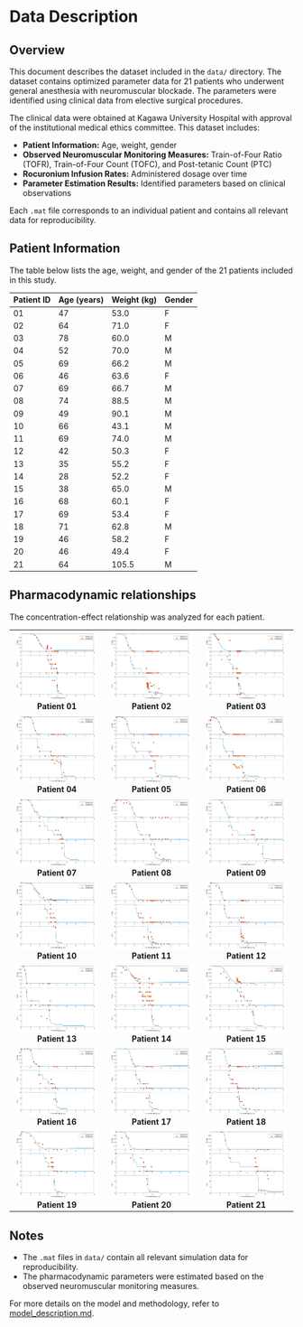 # Data Description

## Overview
This document describes the dataset included in the `data/` directory. The dataset contains optimized parameter data for 21 patients who underwent general anesthesia with neuromuscular blockade. The parameters were identified using clinical data from elective surgical procedures.

The clinical data were obtained at Kagawa University Hospital with approval of the institutional medical ethics committee. This dataset includes:
- **Patient Information:** Age, weight, gender
- **Observed Neuromuscular Monitoring Measures:** Train-of-Four Ratio (TOFR), Train-of-Four Count (TOFC), and Post-tetanic Count (PTC)
- **Rocuronium Infusion Rates:** Administered dosage over time
- **Parameter Estimation Results:** Identified parameters based on clinical observations

Each `.mat` file corresponds to an individual patient and contains all relevant data for reproducibility.


## Patient Information
The table below lists the age, weight, and gender of the 21 patients included in this study.

| Patient ID | Age (years) | Weight (kg) | Gender |
|------------|------------|------------|--------|
| 01         | 47         | 53.0       | F      |
| 02         | 64         | 71.0       | F      |
| 03         | 78         | 60.0       | M      |
| 04         | 52         | 70.0       | M      |
| 05         | 69         | 66.2       | M      |
| 06         | 46         | 63.6       | F      |
| 07         | 69         | 66.7       | M      |
| 08         | 74         | 88.5       | M      |
| 09         | 49         | 90.1       | M      |
| 10         | 66         | 43.1       | M      |
| 11         | 69         | 74.0       | M      |
| 12         | 42         | 50.3       | F      |
| 13         | 35         | 55.2       | F      |
| 14         | 28         | 52.2       | F      |
| 15         | 38         | 65.0       | M      |
| 16         | 68         | 60.1       | F      |
| 17         | 69         | 53.4       | F      |
| 18         | 71         | 62.8       | M      |
| 19         | 46         | 58.2       | F      |
| 20         | 46         | 49.4       | F      |
| 21         | 64         | 105.5      | M      |


## Pharmacodynamic relationships 

The concentration-effect relationship was analyzed for each patient. 


<table align="center">
  <tr>
    <td align="center"><img src="images/patient_01.png" width="95%"><br><b>Patient 01</b></td>
    <td align="center"><img src="images/patient_02.png" width="95%"><br><b>Patient 02</b></td>
    <td align="center"><img src="images/patient_03.png" width="95%"><br><b>Patient 03</b></td>
  </tr>
  <tr>
    <td align="center"><img src="images/patient_04.png" width="95%"><br><b>Patient 04</b></td>
    <td align="center"><img src="images/patient_05.png" width="95%"><br><b>Patient 05</b></td>
    <td align="center"><img src="images/patient_06.png" width="95%"><br><b>Patient 06</b></td>
  </tr>
  <tr>
    <td align="center"><img src="images/patient_07.png" width="95%"><br><b>Patient 07</b></td>
    <td align="center"><img src="images/patient_08.png" width="95%"><br><b>Patient 08</b></td>
    <td align="center"><img src="images/patient_09.png" width="95%"><br><b>Patient 09</b></td>
  </tr>
  <tr>
    <td align="center"><img src="images/patient_10.png" width="95%"><br><b>Patient 10</b></td>
    <td align="center"><img src="images/patient_11.png" width="95%"><br><b>Patient 11</b></td>
    <td align="center"><img src="images/patient_12.png" width="95%"><br><b>Patient 12</b></td>
  </tr>
  <tr>
    <td align="center"><img src="images/patient_13.png" width="95%"><br><b>Patient 13</b></td>
    <td align="center"><img src="images/patient_14.png" width="95%"><br><b>Patient 14</b></td>
    <td align="center"><img src="images/patient_15.png" width="95%"><br><b>Patient 15</b></td>
  </tr>
  <tr>
    <td align="center"><img src="images/patient_16.png" width="95%"><br><b>Patient 16</b></td>
    <td align="center"><img src="images/patient_17.png" width="95%"><br><b>Patient 17</b></td>
    <td align="center"><img src="images/patient_18.png" width="95%"><br><b>Patient 18</b></td>
  </tr>
  <tr>
    <td align="center"><img src="images/patient_19.png" width="95%"><br><b>Patient 19</b></td>
    <td align="center"><img src="images/patient_20.png" width="95%"><br><b>Patient 20</b></td>
    <td align="center"><img src="images/patient_21.png" width="95%"><br><b>Patient 21</b></td>
  </tr>
</table>

## Notes
- The `.mat` files in `data/` contain all relevant simulation data for reproducibility.
- The pharmacodynamic parameters were estimated based on the observed neuromuscular monitoring measures.

For more details on the model and methodology, refer to [model_description.md](model_description.md).
